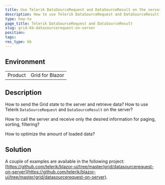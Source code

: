 ```yaml
---
title: Use Telerik DataSourceRequest and DataSourceResult on the server
description: How to use Telerik DataSourceRequest and DataSourceResult on the server.
type: how-to
page_title: Telerik DataSourceRequest and DataSourceResult
slug: grid-kb-datasourcerequest-on-server
position: 
tags: 
res_type: kb
---
```


## Environment

<table>
    <tbody>
        <tr>
            <td>Product</td>
            <td>Grid for Blazor</td>
        </tr>
    </tbody>
</table>


## Description

How to send the Grid state to the server and retrieve data? How to use Telerik `DataSourceRequest` and `DataSourceResult` on the server?

How to call the server and receive only the desired information for paging, sorting, filtering?

How to optimize the amount of loaded data?


## Solution

A couple of examples are available in the following project: [https://github.com/telerik/blazor-ui/tree/master/grid/datasourcerequest-on-server](https://github.com/telerik/blazor-ui/tree/master/grid/datasourcerequest-on-server).